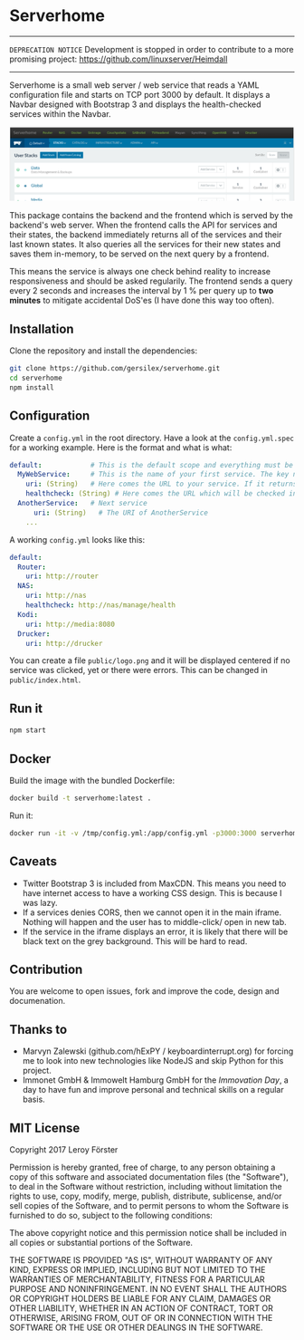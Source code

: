 Serverhome
==========

------------
`DEPRECATION NOTICE`
Development is stopped in order to contribute to a more promising project: https://github.com/linuxserver/Heimdall

------------

Serverhome is a small web server / web service that reads a YAML configuration file and starts on TCP port 3000 by default. It displays a Navbar designed with Bootstrap 3 and displays the health-checked services within the Navbar.

![Example Image](https://github.com/gersilex/serverhome/raw/master/image.png)

This package contains the backend and the frontend which is served by the backend's web server. When the frontend calls the API for services and their states, the backend immediately returns all of the services and their last known states. It also queries all the services for their new states and saves them in-memory, to be served on the next query by a frontend.

This means the service is always one check behind reality to increase responsiveness and should be asked regularily. The frontend sends a query every 2 seconds and increases the interval by 1 % per query up to **two minutes** to mitigate accidental DoS'es (I have done this way too often).

Installation
------------

Clone the repository and install the dependencies:

```sh
git clone https://github.com/gersilex/serverhome.git
cd serverhome
npm install
```

Configuration
-------------

Create a `config.yml` in the root directory. Have a look at the `config.yml.spec` for a working example. Here is the format and what is what:

```yaml
default:            # This is the default scope and everything must be contained within here. The order is preserved.
  MyWebService:     # This is the name of your first service. The key name will be displayed in the navbar.
    uri: (String)   # Here comes the URL to your service. If it returns a code of >200 and <400 the service will turn green.
    healthcheck: (String) # Here comes the URL which will be checked instead of the uri value. 
  AnotherService:   # Next service
      uri: (String)   # The URI of AnotherService
    ...
```

A working `config.yml` looks like this:

```yaml
default:
  Router:
    uri: http://router
  NAS:
    uri: http://nas
    healthcheck: http://nas/manage/health
  Kodi:
    uri: http://media:8080
  Drucker:
    uri: http://drucker
```

You can create a file `public/logo.png` and it will be displayed centered if no service was clicked, yet or there were errors. This can be changed in `public/index.html`.

Run it
------

```sh
npm start
```

Docker
------

Build the image with the bundled Dockerfile:

```sh
docker build -t serverhome:latest .
```

Run it:

```sh
docker run -it -v /tmp/config.yml:/app/config.yml -p3000:3000 serverhome:latest
```

Caveats
-------

- Twitter Bootstrap 3 is included from MaxCDN. This means you need to have internet access to have a working CSS design. This is because I was lazy.
- If a services denies CORS, then we cannot open it in the main iframe. Nothing will happen and the user has to middle-click/ open in new tab.
- If the service in the iframe displays an error, it is likely that there will be black text on the grey background. This will be hard to read.

Contribution
------------

You are welcome to open issues, fork and improve the code, design and documenation.

Thanks to
---------

- Marvyn Zalewski (github.com/hExPY / keyboardinterrupt.org) for forcing me to look into new technologies like NodeJS and skip Python for this project.
- Immonet GmbH & Immowelt Hamburg GmbH for the *Immovation Day*, a day to have fun and improve personal and technical skills on a regular basis.

MIT License
-----------

Copyright 2017 Leroy Förster

Permission is hereby granted, free of charge, to any person obtaining a copy of this software and associated documentation files (the "Software"), to deal in the Software without restriction, including without limitation the rights to use, copy, modify, merge, publish, distribute, sublicense, and/or sell copies of the Software, and to permit persons to whom the Software is furnished to do so, subject to the following conditions:

The above copyright notice and this permission notice shall be included in all copies or substantial portions of the Software.

THE SOFTWARE IS PROVIDED "AS IS", WITHOUT WARRANTY OF ANY KIND, EXPRESS OR IMPLIED, INCLUDING BUT NOT LIMITED TO THE WARRANTIES OF MERCHANTABILITY, FITNESS FOR A PARTICULAR PURPOSE AND NONINFRINGEMENT. IN NO EVENT SHALL THE AUTHORS OR COPYRIGHT HOLDERS BE LIABLE FOR ANY CLAIM, DAMAGES OR OTHER LIABILITY, WHETHER IN AN ACTION OF CONTRACT, TORT OR OTHERWISE, ARISING FROM, OUT OF OR IN CONNECTION WITH THE SOFTWARE OR THE USE OR OTHER DEALINGS IN THE SOFTWARE.
